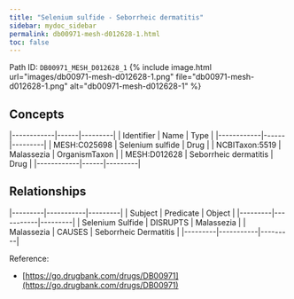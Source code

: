 ```yaml
---
title: "Selenium sulfide - Seborrheic dermatitis"
sidebar: mydoc_sidebar
permalink: db00971-mesh-d012628-1.html
toc: false 
---
```



Path ID: `DB00971_MESH_D012628_1`
{% include image.html url="images/db00971-mesh-d012628-1.png" file="db00971-mesh-d012628-1.png" alt="db00971-mesh-d012628-1" %}

## Concepts

|------------|------|---------|
| Identifier | Name | Type    |
|------------|------|---------|
| MESH:C025698 | Selenium sulfide | Drug |
| NCBITaxon:5519 | Malassezia | OrganismTaxon |
| MESH:D012628 | Seborrheic dermatitis | Drug |
|------------|------|---------|

## Relationships

|---------|-----------|---------|
| Subject | Predicate | Object  |
|---------|-----------|---------|
| Selenium Sulfide | DISRUPTS | Malassezia |
| Malassezia | CAUSES | Seborrheic Dermatitis |
|---------|-----------|---------|

Reference: 
  - [https://go.drugbank.com/drugs/DB00971](https://go.drugbank.com/drugs/DB00971)
